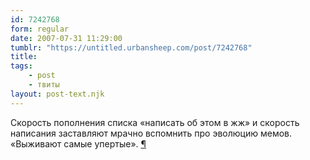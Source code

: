 ```yaml
---
id: 7242768
form: regular
date: 2007-07-31 11:29:00
tumblr: "https://untitled.urbansheep.com/post/7242768"
title:
tags:
    - post
    - твиты
layout: post-text.njk
---
```


<p>Скорость пополнения списка «написать об этом в жж» и скорость написания заставляют мрачно вспомнить про эволюцию мемов. «Выживают самые упертые». <a href="http://twitter.com/urbansheep/statuses/177937792">¶</a></p>

